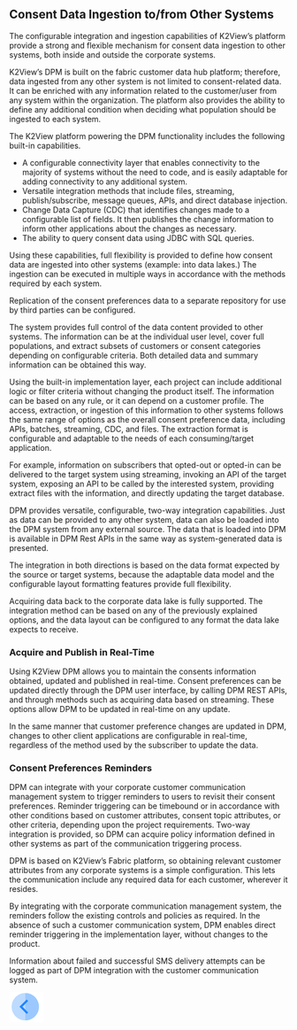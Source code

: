 

## Consent Data Ingestion to/from Other Systems

The configurable integration and ingestion capabilities of K2View’s platform provide a strong and flexible mechanism for consent data ingestion to other systems, both inside and outside the corporate systems. 

K2View’s DPM is built on the fabric customer data hub platform; therefore, data ingested from any other system is not limited to consent-related data. It can be enriched with any information related to the customer/user from any system within the organization.  The platform also provides the ability to define any additional condition when deciding what population should be ingested to each system. 

The K2View platform powering the DPM functionality includes the following built-in capabilities.

- A configurable connectivity layer that enables connectivity to the majority of systems without the need to code, and is easily adaptable for adding connectivity to any additional system.
- Versatile integration methods that include files, streaming, publish/subscribe, message queues, APIs, and direct database injection. 
- Change Data Capture (CDC) that identifies changes made to a configurable list of fields. It then publishes the change information to inform other applications about the changes as necessary.
- The ability to query consent data using JDBC with SQL queries.

Using these capabilities, full flexibility is provided to define how consent data are ingested into other systems (example: into data lakes.)  The ingestion can be executed in multiple ways in accordance with the methods required by each system. 

Replication of the consent preferences data to a separate repository for use by third parties can be configured.

The system provides full control of the data content provided to other systems. The information can be at the individual user level, cover full populations, and extract subsets of customers or consent categories depending on configurable criteria. Both detailed data and summary information can be obtained this way.

Using the built-in implementation layer, each project can include additional logic or filter criteria without changing the product itself. The information can be based on any rule, or it can depend on a customer profile. The access, extraction, or ingestion of this information to other systems follows the same range of options as the overall consent preference data, including APIs, batches, streaming, CDC, and files.  The extraction format is configurable and adaptable to the needs of each consuming/target application.

For example, information on subscribers that opted-out or opted-in can be delivered to the target system using streaming, invoking an API of the target system, exposing an API to be called by the interested system, providing extract files with the information, and directly updating the target database.

DPM provides versatile, configurable, two-way integration capabilities. Just as data can be provided to any other system, data can also be loaded into the DPM system from any external source. The data that is loaded into DPM is available in DPM Rest APIs in the same way as system-generated data is presented. 

The integration in both directions is based on the data format expected by the source or target systems, because the adaptable data model and the configurable layout formatting features provide full flexibility.

Acquiring data back to the corporate data lake is fully supported. The integration method can be based on any of the previously explained options, and the data layout can be configured to any format the data lake expects to receive.

### Acquire and Publish in Real-Time

Using K2View DPM allows you to maintain the consents information obtained, updated and published in real-time. Consent preferences can be updated directly through the DPM user interface, by calling DPM REST APIs, and through methods such as acquiring data based on streaming. These options allow DPM to be updated in real-time on any update.

In the same manner that customer preference changes are updated in DPM, changes to other client applications are configurable in real-time, regardless of the method used by the subscriber to update the data. 

### Consent Preferences Reminders

DPM can integrate with your corporate customer communication management system to trigger reminders to users to revisit their consent preferences. Reminder triggering can be timebound or in accordance with other conditions based on customer attributes, consent topic attributes, or other criteria, depending upon the project requirements. Two-way integration is provided, so DPM can acquire policy information defined in other systems as part of the communication triggering process. 

DPM is based on K2View’s Fabric platform, so obtaining relevant customer attributes from any corporate systems is a simple configuration. This lets the communication include any required data for each customer, wherever it resides. 

By integrating with the corporate communication management system, the reminders follow the existing controls and policies as required. In the absence of such a customer communication system, DPM enables direct reminder triggering in the implementation layer, without changes to the product.

Information about failed and successful SMS delivery attempts can be logged as part of DPM integration with the customer communication system.

[![Previous](/articles/DPM/images/Previous.png)](/articles/DPM/08_Consent_Management/08_Consent_Repository_History_Audit.md)

